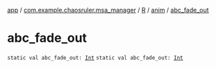 [app](../../../index.md) / [com.example.chaosruler.msa_manager](../../index.md) / [R](../index.md) / [anim](index.md) / [abc_fade_out](.)

# abc_fade_out

`static val abc_fade_out: `[`Int`](https://kotlinlang.org/api/latest/jvm/stdlib/kotlin/-int/index.html)
`static val abc_fade_out: `[`Int`](https://kotlinlang.org/api/latest/jvm/stdlib/kotlin/-int/index.html)